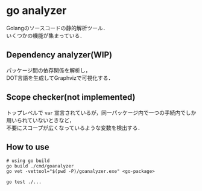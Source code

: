 # go analyzer

Golangのソースコードの静的解析ツール．  
いくつかの機能が集まっている．

## Dependency analyzer(WIP)

パッケージ間の依存関係を解析し，  
DOT言語を生成してGraphvizで可視化する．  

## Scope checker(not implemented)

トップレベルで `var` 宣言されているが，同一パッケージ内で一つの手続内でしか用いられていないときなど，  
不要にスコープが広くなっているような変数を検出する．

## How to use

```
# using go build
go build ./cmd/goanalyzer
go vet -vettool="$(pwd -P)/goanalyzer.exe" <go-package>

go test ./...
```
